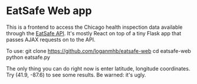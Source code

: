 # EatSafe Web app

This is a frontend to access the Chicago health inspection data available
through the [EatSafe API](https://github.com/samzhang111/EatSafe). It's mostly
React on top of a tiny Flask app that passes AJAX requests on to the API.

To use: 
    git clone https://github.com/loganmhb/eatsafe-web
    cd eatsafe-web
    python eatsafe.py

The only thing you can do right now is enter latitude, longitude coordinates. Try (41.9, -87.6) to see some results. Be warned: it's ugly.
